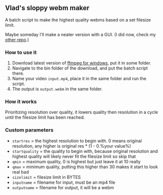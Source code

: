 ## Vlad's sloppy webm maker

A batch script to make the highest quality webms based on a set filesize limit.

Maybe someday I'll make a neater version with a GUI. (I did now, check my [other repo](https://github.com/Vladislav-G/WebmMaker).)

### How to use it

1. Download latest version of [ffmpeg for windows](http://ffmpeg.zeranoe.com/builds/), put it in some folder.
2. Navigate to the bin folder of the download, and put the batch script there.
3. Name your video `input.mp4`, place it in the same folder and run the script.
4. The output is `output.webm` in the same folder.

### How it works

Prioritizing resolution over quality, it lowers quality then resolution in a cycle until the filesize limit has been reached.

### Custom parameters

- `startres` = the highest resolution to begin with. 0 means original resolution, any higher is original res * (1 - 0.%your value%)
- `startquality` = the quality to begin with, because original resolution and highest quality will likely never fit the filesize limit so skip that
- `qmin` = maximum quality, 0 is highest but just leave it at 10 really
- `qmax` = minimum quality, putting this higher than 30 makes it start to look real bad
- `sizelimit` = filesize limit in BYTES
- `inputname` = filename for input, must be an mp4 file
- `outputname` = filename for output, it will be a webm
